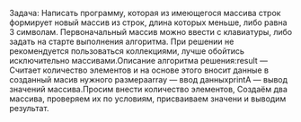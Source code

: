 Задача: Написать программу, которая из имеющегося массива строк формирует новый массив из строк, длина которых меньше, либо равна 3 символам. Первоначальный массив можно ввести с клавиатуры, либо задать на старте выполнения алгоритма. При решении не рекомендуется пользоваться коллекциями, лучше обойтись исключительно массивами.Описание алгоритма решения:result — Считает количество элементов и на основе этого вносит данные в созданный масив нужного размераarray — ввод данныхprintA — вывод значений массива.Просим внести количество элементов, Создаём два массива, проверяем их по условиям, присваиваем значени и выводим результат.
